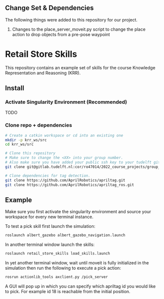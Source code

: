 ## Change Set & Dependencies
The following things were added to this repository for our project.
1. Changes to the place_server_moveit.py script to change the place action to drop objects from a pre-pose waypoint


# Retail Store Skills

This repository contains an example set of skills for the course Knowledge Representation and Reasoning (KRR).

## Install

### Activate Singularity Environment (Recommended)
TODO

### Clone repo + dependencies
```bash
# Create a catkin workspace or cd into an existing one
mkdir -p krr_ws/src
cd krr_ws/src

# Clone this repository
# Make sure to change the <XX> into your group number.
# Also make sure you have added your public ssh key to your tudelft gitlab account, as was explained in the pdf at the instruction session.
git clone git@gitlab.tudelft.nl:cor/ro47014/2022_course_projects/group_<XX>/retail_store_skills.git

# Clone dependencies for tag detection.
git clone https://github.com/AprilRobotics/apriltag.git
git clone https://github.com/AprilRobotics/apriltag_ros.git
```

## Example

Make sure you first activate the singularity environment and source your workspace for every new terminal instance.

To test a pick skill first launch the simulation:

```bash
roslaunch albert_gazebo albert_gazebo_navigation.launch
```

In another terminal window launch the skills:

```bash
roslaunch retail_store_skills load_skills.launch
```

In yet another terminal window, wait until moveit is fully initialized in the simulation then run the following to execute a pick action:
```bash
rosrun actionlib_tools axclient.py /pick_server
```

A GUI will pop up in which you can specify which apriltag id you would like to pick. For example id 18 is reachable from the initial position.
